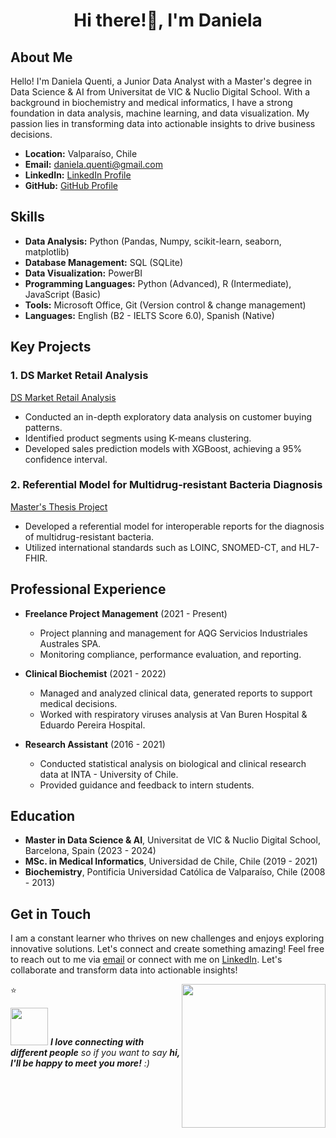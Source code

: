 <h1 align="center">Hi there!👋, I'm Daniela</h1>

## About Me

Hello! I'm Daniela Quenti, a Junior Data Analyst with a Master's degree in Data Science & AI from Universitat de VIC & Nuclio Digital School. With a background in biochemistry and medical informatics, I have a strong foundation in data analysis, machine learning, and data visualization. My passion lies in transforming data into actionable insights to drive business decisions.

- **Location:** Valparaíso, Chile
- **Email:** daniela.quenti@gmail.com
- **LinkedIn:** [LinkedIn Profile](https://www.linkedin.com/in/daniq/)
- **GitHub:** [GitHub Profile](https://github.com/dquenti)

## Skills

- **Data Analysis:** Python (Pandas, Numpy, scikit-learn, seaborn, matplotlib)
- **Database Management:** SQL (SQLite)
- **Data Visualization:** PowerBI
- **Programming Languages:** Python (Advanced), R (Intermediate), JavaScript (Basic)
- **Tools:** Microsoft Office, Git (Version control & change management)
- **Languages:** English (B2 - IELTS Score 6.0), Spanish (Native)

## Key Projects

### 1. DS Market Retail Analysis
[DS Market Retail Analysis](https://github.com/dquenti/Data-Analytics-retail-company)
- Conducted an in-depth exploratory data analysis on customer buying patterns.
- Identified product segments using K-means clustering.
- Developed sales prediction models with XGBoost, achieving a 95% confidence interval.

### 2. Referential Model for Multidrug-resistant Bacteria Diagnosis
[Master's Thesis Project](https://repositorio.uchile.cl/handle/2250/187782?show=full)
- Developed a referential model for interoperable reports for the diagnosis of multidrug-resistant bacteria.
- Utilized international standards such as LOINC, SNOMED-CT, and HL7-FHIR.

## Professional Experience

- **Freelance Project Management** (2021 - Present)
  - Project planning and management for AQG Servicios Industriales Australes SPA.
  - Monitoring compliance, performance evaluation, and reporting.

- **Clinical Biochemist** (2021 - 2022)
  - Managed and analyzed clinical data, generated reports to support medical decisions.
  - Worked with respiratory viruses analysis at Van Buren Hospital & Eduardo Pereira Hospital.

- **Research Assistant** (2016 - 2021)
  - Conducted statistical analysis on biological and clinical research data at INTA - University of Chile.
  - Provided guidance and feedback to intern students.

## Education

- **Master in Data Science & AI**, Universitat de VIC & Nuclio Digital School, Barcelona, Spain (2023 - 2024)
- **MSc. in Medical Informatics**, Universidad de Chile, Chile (2019 - 2021)
- **Biochemistry**, Pontificia Universidad Católica de Valparaíso, Chile (2008 - 2013)

## Get in Touch

I am a constant learner who thrives on new challenges and enjoys exploring innovative solutions. Let's connect and create something amazing!
Feel free to reach out to me via [email](mailto:daniela.quenti@gmail.com) or connect with me on [LinkedIn](https://www.linkedin.com/in/daniq/). Let's collaborate and transform data into actionable insights!



<img align='right' src="https://github.com/dquenti/dquenti/blob/main/daniqimg.gif?raw=true" width="230">


  



⭐️




<img src="https://media.giphy.com/media/LnQjpWaON8nhr21vNW/giphy.gif" width="60"> <em><b>I love connecting with different people</b> so if you want to say <b>hi, I'll be happy to meet you more!</b> :)</em>


